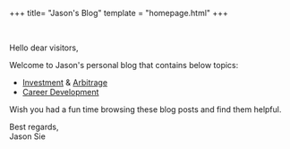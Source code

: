 +++
title= "Jason's Blog"
template = "homepage.html"
+++

</br>

Hello dear visitors,

Welcome to Jason's personal blog that contains below topics:
* [Investment](/tags/investment/) & [Arbitrage](/tags/arbitrage/)
* [Career Development](/tags/career/)

Wish you had a fun time browsing these blog posts and find them helpful.


Best regards, <br/>
Jason Sie
